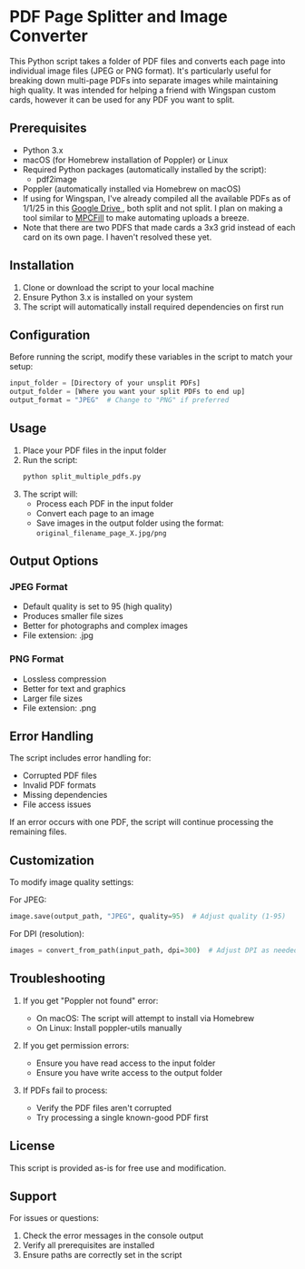 # PDF Page Splitter and Image Converter

This Python script takes a folder of PDF files and converts each page into individual image files (JPEG or PNG format). It's particularly useful for breaking down multi-page PDFs into separate images while maintaining high quality. It was intended for helping a friend with Wingspan custom cards, however it can be used for any PDF you want to split.

## Prerequisites

- Python 3.x
- macOS (for Homebrew installation of Poppler) or Linux
- Required Python packages (automatically installed by the script):
  - pdf2image
- Poppler (automatically installed via Homebrew on macOS)
- If using for Wingspan, I've already compiled all the available PDFs as of 1/1/25 in this [Google Drive ]([url](https://drive.google.com/drive/folders/1UTNUvOgeOwFbyanAUCNlvl_Eo0wcSMbF?usp=sharing)), both split and not split. I plan on making a tool similar to [MPCFill]([url](https://mpcfill.com/)) to make automating uploads a breeze.
-   Note that there are two PDFS that made cards a 3x3 grid instead of each card on its own page. I haven't resolved these yet.

## Installation

1. Clone or download the script to your local machine
2. Ensure Python 3.x is installed on your system
3. The script will automatically install required dependencies on first run

## Configuration

Before running the script, modify these variables in the script to match your setup:

```python
input_folder = [Directory of your unsplit PDFs]
output_folder = [Where you want your split PDFs to end up]
output_format = "JPEG"  # Change to "PNG" if preferred
```

## Usage

1. Place your PDF files in the input folder
2. Run the script:
   ```bash
   python split_multiple_pdfs.py
   ```
3. The script will:
   - Process each PDF in the input folder
   - Convert each page to an image
   - Save images in the output folder using the format: `original_filename_page_X.jpg/png`

## Output Options

### JPEG Format
- Default quality is set to 95 (high quality)
- Produces smaller file sizes
- Better for photographs and complex images
- File extension: .jpg

### PNG Format
- Lossless compression
- Better for text and graphics
- Larger file sizes
- File extension: .png

## Error Handling

The script includes error handling for:
- Corrupted PDF files
- Invalid PDF formats
- Missing dependencies
- File access issues

If an error occurs with one PDF, the script will continue processing the remaining files.

## Customization

To modify image quality settings:

For JPEG:
```python
image.save(output_path, "JPEG", quality=95)  # Adjust quality (1-95)
```

For DPI (resolution):
```python
images = convert_from_path(input_path, dpi=300)  # Adjust DPI as needed
```

## Troubleshooting

1. If you get "Poppler not found" error:
   - On macOS: The script will attempt to install via Homebrew
   - On Linux: Install poppler-utils manually

2. If you get permission errors:
   - Ensure you have read access to the input folder
   - Ensure you have write access to the output folder

3. If PDFs fail to process:
   - Verify the PDF files aren't corrupted
   - Try processing a single known-good PDF first

## License

This script is provided as-is for free use and modification.

## Support

For issues or questions:
1. Check the error messages in the console output
2. Verify all prerequisites are installed
3. Ensure paths are correctly set in the script
